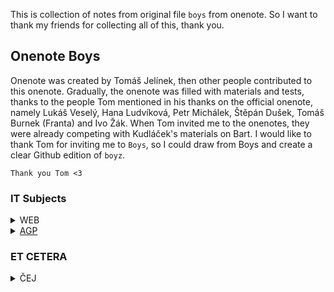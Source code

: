 This is collection of notes from original file `boys` from onenote. So I want to thank my friends for collecting all of this, thank you.

## Onenote Boys
Onenote was created by Tomáš Jelínek, then other people contributed to this onenote. Gradually, the onenote was filled with materials and tests, thanks to the people Tom mentioned in his thanks on the official onenote, namely Lukáš Veselý, Hana Ludvíková, Petr Michálek, Štěpán Dušek, Tomáš Burnek (Franta) and Ivo Žák.   When Tom invited me to the onenotes, they were already competing with Kudláček's materials on Bart. I would like to thank Tom for inviting me to `Boys`, so I could draw from Boys and create a clear Github edition of `boyz`.

`Thank you Tom <3`

### IT Subjects
<details>
<summary>WEB</summary>
  
  - <a href="https://github.com/slanja/GPOA_BOYZ/blob/main/IT_SUBJECTS/WEB/WEB_TESTS.md">WEB_TESTS</a>
  
  - <a href="https://github.com/slanja/GPOA_BOYZ/blob/main/IT_SUBJECTS/WEB/BOOTSTRAP_WEB.md">BOOTSTRAP_WEB</a>
</details>

<details>
<summary>
  <a href="https://github.com/slanja/GPOA_AGP">AGP</a>
</summary>
</details>

### ET CETERA
<details>
<summary>ČEJ</summary>
  <a href="https://github.com/slanja/GPOA_BOYZ/blob/main/ET_CETERA/LITERATURE.md">LITERATURE</a>
</details>
